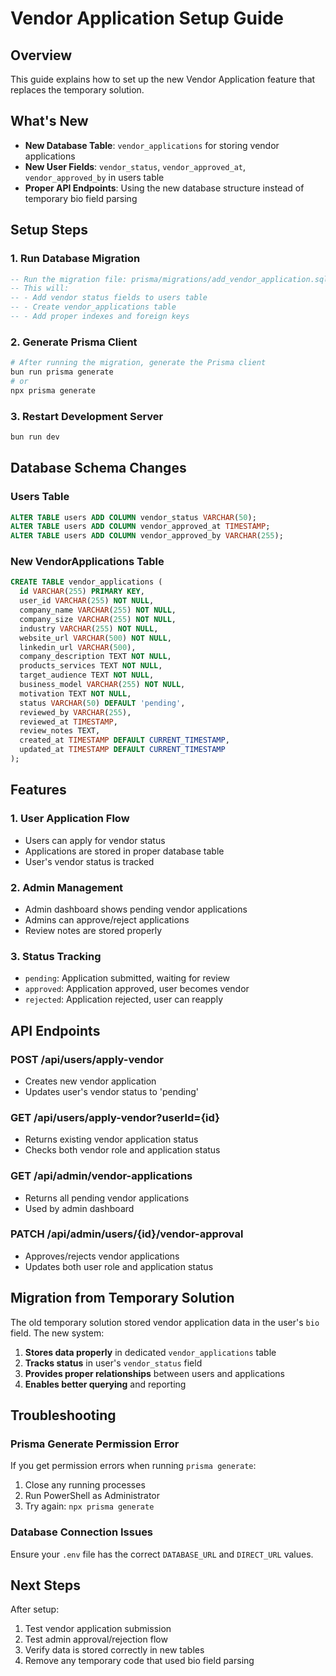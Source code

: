 # Vendor Application Setup Guide

## Overview
This guide explains how to set up the new Vendor Application feature that replaces the temporary solution.

## What's New
- **New Database Table**: `vendor_applications` for storing vendor applications
- **New User Fields**: `vendor_status`, `vendor_approved_at`, `vendor_approved_by` in users table
- **Proper API Endpoints**: Using the new database structure instead of temporary bio field parsing

## Setup Steps

### 1. Run Database Migration
```sql
-- Run the migration file: prisma/migrations/add_vendor_application.sql
-- This will:
-- - Add vendor status fields to users table
-- - Create vendor_applications table
-- - Add proper indexes and foreign keys
```

### 2. Generate Prisma Client
```bash
# After running the migration, generate the Prisma client
bun run prisma generate
# or
npx prisma generate
```

### 3. Restart Development Server
```bash
bun run dev
```

## Database Schema Changes

### Users Table
```sql
ALTER TABLE users ADD COLUMN vendor_status VARCHAR(50);
ALTER TABLE users ADD COLUMN vendor_approved_at TIMESTAMP;
ALTER TABLE users ADD COLUMN vendor_approved_by VARCHAR(255);
```

### New VendorApplications Table
```sql
CREATE TABLE vendor_applications (
  id VARCHAR(255) PRIMARY KEY,
  user_id VARCHAR(255) NOT NULL,
  company_name VARCHAR(255) NOT NULL,
  company_size VARCHAR(255) NOT NULL,
  industry VARCHAR(255) NOT NULL,
  website_url VARCHAR(500) NOT NULL,
  linkedin_url VARCHAR(500),
  company_description TEXT NOT NULL,
  products_services TEXT NOT NULL,
  target_audience TEXT NOT NULL,
  business_model VARCHAR(255) NOT NULL,
  motivation TEXT NOT NULL,
  status VARCHAR(50) DEFAULT 'pending',
  reviewed_by VARCHAR(255),
  reviewed_at TIMESTAMP,
  review_notes TEXT,
  created_at TIMESTAMP DEFAULT CURRENT_TIMESTAMP,
  updated_at TIMESTAMP DEFAULT CURRENT_TIMESTAMP
);
```

## Features

### 1. User Application Flow
- Users can apply for vendor status
- Applications are stored in proper database table
- User's vendor status is tracked

### 2. Admin Management
- Admin dashboard shows pending vendor applications
- Admins can approve/reject applications
- Review notes are stored properly

### 3. Status Tracking
- `pending`: Application submitted, waiting for review
- `approved`: Application approved, user becomes vendor
- `rejected`: Application rejected, user can reapply

## API Endpoints

### POST /api/users/apply-vendor
- Creates new vendor application
- Updates user's vendor status to 'pending'

### GET /api/users/apply-vendor?userId={id}
- Returns existing vendor application status
- Checks both vendor role and application status

### GET /api/admin/vendor-applications
- Returns all pending vendor applications
- Used by admin dashboard

### PATCH /api/admin/users/{id}/vendor-approval
- Approves/rejects vendor applications
- Updates both user role and application status

## Migration from Temporary Solution

The old temporary solution stored vendor application data in the user's `bio` field. The new system:

1. **Stores data properly** in dedicated `vendor_applications` table
2. **Tracks status** in user's `vendor_status` field
3. **Provides proper relationships** between users and applications
4. **Enables better querying** and reporting

## Troubleshooting

### Prisma Generate Permission Error
If you get permission errors when running `prisma generate`:
1. Close any running processes
2. Run PowerShell as Administrator
3. Try again: `npx prisma generate`

### Database Connection Issues
Ensure your `.env` file has the correct `DATABASE_URL` and `DIRECT_URL` values.

## Next Steps

After setup:
1. Test vendor application submission
2. Test admin approval/rejection flow
3. Verify data is stored correctly in new tables
4. Remove any temporary code that used bio field parsing
